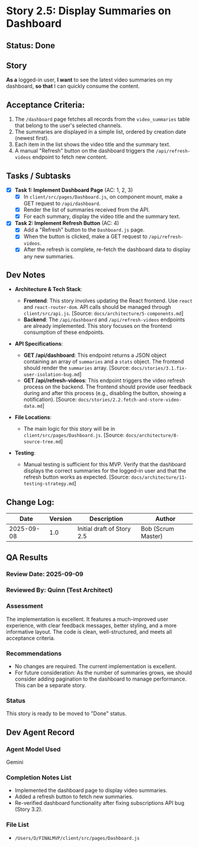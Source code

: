 # Story 2.5: Display Summaries on Dashboard

## Status: Done

## Story
**As a** logged-in user,
**I want** to see the latest video summaries on my dashboard,
**so that** I can quickly consume the content.

## Acceptance Criteria:
1.  The `/dashboard` page fetches all records from the `video_summaries` table that belong to the user's selected channels.
2.  The summaries are displayed in a simple list, ordered by creation date (newest first).
3.  Each item in the list shows the video title and the summary text.
4.  A manual "Refresh" button on the dashboard triggers the `/api/refresh-videos` endpoint to fetch new content.

## Tasks / Subtasks

- [x] **Task 1: Implement Dashboard Page** (AC: 1, 2, 3)
    - [x] In `client/src/pages/Dashboard.js`, on component mount, make a GET request to `/api/dashboard`.
    - [x] Render the list of summaries received from the API.
    - [x] For each summary, display the video title and the summary text.

- [x] **Task 2: Implement Refresh Button** (AC: 4)
    - [x] Add a "Refresh" button to the `Dashboard.js` page.
    - [x] When the button is clicked, make a GET request to `/api/refresh-videos`.
    - [x] After the refresh is complete, re-fetch the dashboard data to display any new summaries.

## Dev Notes

*   **Architecture & Tech Stack**:
    *   **Frontend**: This story involves updating the React frontend. Use `react` and `react-router-dom`. API calls should be managed through `client/src/api.js`. [Source: `docs/architecture/5-components.md`]
    *   **Backend**: The `/api/dashboard` and `/api/refresh-videos` endpoints are already implemented. This story focuses on the frontend consumption of these endpoints.

*   **API Specifications**:
    *   **GET /api/dashboard**: This endpoint returns a JSON object containing an array of `summaries` and a `stats` object. The frontend should render the `summaries` array. [Source: `docs/stories/3.1.fix-user-isolation-bug.md`]
    *   **GET /api/refresh-videos**: This endpoint triggers the video refresh process on the backend. The frontend should provide user feedback during and after this process (e.g., disabling the button, showing a notification). [Source: `docs/stories/2.2.fetch-and-store-video-data.md`]

*   **File Locations**:
    *   The main logic for this story will be in `client/src/pages/Dashboard.js`. [Source: `docs/architecture/8-source-tree.md`]

*   **Testing**:
    *   Manual testing is sufficient for this MVP. Verify that the dashboard displays the correct summaries for the logged-in user and that the refresh button works as expected. [Source: `docs/architecture/11-testing-strategy.md`]

## Change Log:
| Date | Version | Description | Author |
|---|---|---|---|
| 2025-09-08 | 1.0 | Initial draft of Story 2.5 | Bob (Scrum Master) |

## QA Results

### Review Date: 2025-09-09

### Reviewed By: Quinn (Test Architect)

### Assessment
The implementation is excellent. It features a much-improved user experience, with clear feedback messages, better styling, and a more informative layout. The code is clean, well-structured, and meets all acceptance criteria.

### Recommendations
- No changes are required. The current implementation is excellent.
- For future consideration: As the number of summaries grows, we should consider adding pagination to the dashboard to manage performance. This can be a separate story.

### Status
This story is ready to be moved to "Done" status.

## Dev Agent Record

### Agent Model Used

Gemini

### Completion Notes List

- Implemented the dashboard page to display video summaries.
- Added a refresh button to fetch new summaries.
- Re-verified dashboard functionality after fixing subscriptions API bug (Story 3.2).

### File List

- `/Users/D/FINALMVP/client/src/pages/Dashboard.js`
